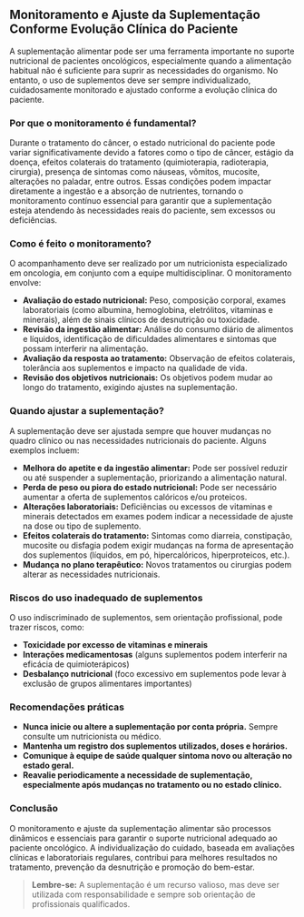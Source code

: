 
## Monitoramento e Ajuste da Suplementação Conforme Evolução Clínica do Paciente

A suplementação alimentar pode ser uma ferramenta importante no suporte nutricional de pacientes oncológicos, especialmente quando a alimentação habitual não é suficiente para suprir as necessidades do organismo. No entanto, o uso de suplementos deve ser sempre individualizado, cuidadosamente monitorado e ajustado conforme a evolução clínica do paciente.

### Por que o monitoramento é fundamental?

Durante o tratamento do câncer, o estado nutricional do paciente pode variar significativamente devido a fatores como o tipo de câncer, estágio da doença, efeitos colaterais do tratamento (quimioterapia, radioterapia, cirurgia), presença de sintomas como náuseas, vômitos, mucosite, alterações no paladar, entre outros. Essas condições podem impactar diretamente a ingestão e a absorção de nutrientes, tornando o monitoramento contínuo essencial para garantir que a suplementação esteja atendendo às necessidades reais do paciente, sem excessos ou deficiências.

### Como é feito o monitoramento?

O acompanhamento deve ser realizado por um nutricionista especializado em oncologia, em conjunto com a equipe multidisciplinar. O monitoramento envolve:

- **Avaliação do estado nutricional:** Peso, composição corporal, exames laboratoriais (como albumina, hemoglobina, eletrólitos, vitaminas e minerais), além de sinais clínicos de desnutrição ou toxicidade.
- **Revisão da ingestão alimentar:** Análise do consumo diário de alimentos e líquidos, identificação de dificuldades alimentares e sintomas que possam interferir na alimentação.
- **Avaliação da resposta ao tratamento:** Observação de efeitos colaterais, tolerância aos suplementos e impacto na qualidade de vida.
- **Revisão dos objetivos nutricionais:** Os objetivos podem mudar ao longo do tratamento, exigindo ajustes na suplementação.

### Quando ajustar a suplementação?

A suplementação deve ser ajustada sempre que houver mudanças no quadro clínico ou nas necessidades nutricionais do paciente. Alguns exemplos incluem:

- **Melhora do apetite e da ingestão alimentar:** Pode ser possível reduzir ou até suspender a suplementação, priorizando a alimentação natural.
- **Perda de peso ou piora do estado nutricional:** Pode ser necessário aumentar a oferta de suplementos calóricos e/ou proteicos.
- **Alterações laboratoriais:** Deficiências ou excessos de vitaminas e minerais detectados em exames podem indicar a necessidade de ajuste na dose ou tipo de suplemento.
- **Efeitos colaterais do tratamento:** Sintomas como diarreia, constipação, mucosite ou disfagia podem exigir mudanças na forma de apresentação dos suplementos (líquidos, em pó, hipercalóricos, hiperproteicos, etc.).
- **Mudança no plano terapêutico:** Novos tratamentos ou cirurgias podem alterar as necessidades nutricionais.

### Riscos do uso inadequado de suplementos

O uso indiscriminado de suplementos, sem orientação profissional, pode trazer riscos, como:

- **Toxicidade por excesso de vitaminas e minerais**
- **Interações medicamentosas** (alguns suplementos podem interferir na eficácia de quimioterápicos)
- **Desbalanço nutricional** (foco excessivo em suplementos pode levar à exclusão de grupos alimentares importantes)

### Recomendações práticas

- **Nunca inicie ou altere a suplementação por conta própria.** Sempre consulte um nutricionista ou médico.
- **Mantenha um registro dos suplementos utilizados, doses e horários.**
- **Comunique à equipe de saúde qualquer sintoma novo ou alteração no estado geral.**
- **Reavalie periodicamente a necessidade de suplementação, especialmente após mudanças no tratamento ou no estado clínico.**

### Conclusão

O monitoramento e ajuste da suplementação alimentar são processos dinâmicos e essenciais para garantir o suporte nutricional adequado ao paciente oncológico. A individualização do cuidado, baseada em avaliações clínicas e laboratoriais regulares, contribui para melhores resultados no tratamento, prevenção da desnutrição e promoção do bem-estar.

> **Lembre-se:** A suplementação é um recurso valioso, mas deve ser utilizada com responsabilidade e sempre sob orientação de profissionais qualificados.
```

